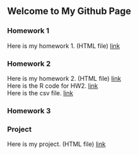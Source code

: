 ## Welcome to My Github Page



### Homework 1
Here is my homework 1. (HTML file) [link](/file/IE_360_HW1.html)
### Homework 2
Here is my homework 2. (HTML file) [link](/IE_360_HW2.html)  
Here is the R code for HW2. [link](/IE_360_HW2.r)  
Here is the csv file. [link](/HW2-Data/IE360_Spring22_HW2_data.csv)
### Homework 3

### Project
Here is my project. (HTML file) [link](/project/Project_Report.html)

